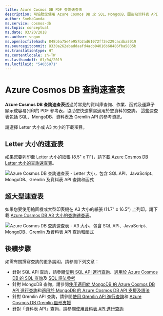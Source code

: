 ```yaml
---
title: Azure Cosmos DB PDF 查詢速查表
description: 可協助您使用 Azure Cosmos DB 之 SQL、MongoDB、圖形及資料表 API 來查詢資料的可列印 PDF 速查表
author: SnehaGunda
ms.service: cosmos-db
ms.topic: conceptual
ms.date: 03/20/2018
ms.author: sngun
ms.openlocfilehash: 848b5a75e4e957b2ad61072ff2e229cacdba2019
ms.sourcegitcommit: 8330a262abaddaafd4acb04016b68486fba5835b
ms.translationtype: HT
ms.contentlocale: zh-TW
ms.lasthandoff: 01/04/2019
ms.locfileid: "54035071"
---
```

# <a name="azure-cosmos-db-query-cheat-sheets"></a>Azure Cosmos DB 查詢速查表

**Azure Cosmos DB 查詢速查表**透過將常見的資料庫查詢、作業、函式及運算子顯示成容易列印的 PDF 參考表，協助您快速撰寫適用於您資料的查詢。 這些速查表包括 SQL、MongoDB、資料表及 Gremlin API 的參考資訊。 

請選擇 Letter 大小或 A3 大小的下載項目。 

## <a name="letter-sized-cheat-sheets"></a>Letter 大小的速查表

如果您要列印至 Letter 大小的紙張 (8.5" x 11")，請下載 [Azure Cosmos DB Letter 大小的查詢速查表](https://go.microsoft.com/fwlink/?LinkId=623215)。

![Azure Cosmos DB 查詢速查表 - Letter 大小，包含 SQL API、JavaScript、MongoDB、Gremlin 及資料表 API 查詢和函式](./media/query-cheat-sheet/azure-cosmos-db-cheat-sheet-letter.png)

## <a name="oversized-cheat-sheets"></a>超大型速查表
如果您要使用繪圖機或大型印表機在 A3 大小的紙張 (11.7" x 16.5") 上列印，請下載 [Azure Cosmos DB A3 大小的查詢速查表](https://go.microsoft.com/fwlink/?linkid=870413)。

![Azure Cosmos DB 查詢速查表 - A3 大小，包含 SQL API、JavaScript、MongoDB、Gremlin 及資料表 API 查詢和函式](./media/query-cheat-sheet/azure-cosmos-db-cheat-sheet-a3.png)

## <a name="next-steps"></a>後續步驟
如需有關撰寫查詢的更多說明，請參閱下列文章：
* 針對 SQL API 查詢，請參閱[使用 SQL API 進行查詢](tutorial-query-sql-api.md)、[適用於 Azure Cosmos DB 的 SQL 查詢](how-to-sql-query.md)及 [SQL 語法參考](sql-api-query-reference.md)
* 針對 MongoDB 查詢，請參閱[使用適用於 MongoDB 的 Azure Cosmos DB API 進行查詢](tutorial-query-mongodb.md)和[適用於 MongoDB 的 Azure Cosmos DB API 支援及語法](mongodb-feature-support.md)
* 針對 Gremlin API 查詢，請參閱[使用 Gremlin API 進行查詢](tutorial-query-graph.md)和 [Azure Cosmos DB Gremlin 圖形支援](gremlin-support.md)
* 針對「資料表 API」查詢，請參閱[使用資料表 API 進行查詢](tutorial-query-table.md)
